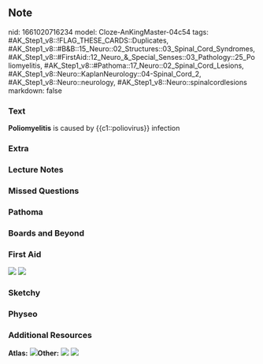 ## Note
nid: 1661020716234
model: Cloze-AnKingMaster-04c54
tags: #AK_Step1_v8::!FLAG_THESE_CARDS::Duplicates, #AK_Step1_v8::#B&B::15_Neuro::02_Structures::03_Spinal_Cord_Syndromes, #AK_Step1_v8::#FirstAid::12_Neuro_&_Special_Senses::03_Pathology::25_Poliomyelitis, #AK_Step1_v8::#Pathoma::17_Neuro::02_Spinal_Cord_Lesions, #AK_Step1_v8::Neuro::KaplanNeurology::04-Spinal_Cord_2, #AK_Step1_v8::Neuro::neurology, #AK_Step1_v8::Neuro::spinalcordlesions
markdown: false

### Text
<div>
  <b>Poliomyelitis</b> is caused by {{c1::poliovirus}} infection
</div>

### Extra


### Lecture Notes


### Missed Questions


### Pathoma


### Boards and Beyond


### First Aid
<img src="tmpplUDyq.png"> <img src="tmpmt1mr1.png">

### Sketchy


### Physeo


### Additional Resources
<b>Atlas:</b> <img src="tmpDXpY1i.png"><b>Other:</b> <img src= 
"tmpqv4KhQ.png"> <img src="tmpR7fSIt.png">
